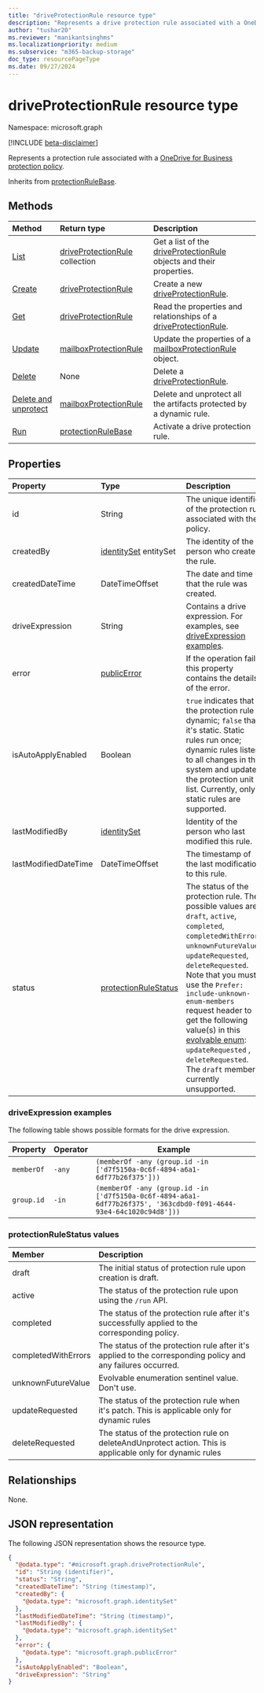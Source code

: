 ```yaml
---
title: "driveProtectionRule resource type"
description: "Represents a drive protection rule associated with a OneDrive for Business protection policy."
author: "tushar20"
ms.reviewer: "manikantsinghms"
ms.localizationpriority: medium
ms.subservice: "m365-backup-storage"
doc_type: resourcePageType
ms.date: 09/27/2024
---
```


# driveProtectionRule resource type

Namespace: microsoft.graph

[!INCLUDE [beta-disclaimer](../../includes/beta-disclaimer.md)]

Represents a protection rule associated with a [OneDrive for Business protection policy](../resources/onedriveforbusinessprotectionpolicy.md).

Inherits from [protectionRuleBase](../resources/protectionrulebase.md).

## Methods

|Method|Return type|Description|
|:---|:---|:---|
|[List](../api/onedriveforbusinessprotectionpolicy-list-driveinclusionrules.md)|[driveProtectionRule](../resources/driveprotectionrule.md) collection|Get a list of the [driveProtectionRule](../resources/driveprotectionrule.md) objects and their properties.|
|[Create](../api/protectionrulebase-post.md)|[driveProtectionRule](../resources/driveprotectionrule.md)|Create a new [driveProtectionRule](../resources/driveprotectionrule.md).|
|[Get](../api/protectionrulebase-get.md)|[driveProtectionRule](../resources/driveprotectionrule.md)|Read the properties and relationships of a [driveProtectionRule](../resources/driveprotectionrule.md).|
|[Update](../api/protectionrulebase-update.md)|[mailboxProtectionRule](../resources/mailboxprotectionrule.md)|Update the properties of a [mailboxProtectionRule](../resources/mailboxprotectionrule.md) object.|
|[Delete](../api/protectionrulebase-delete.md)|None|Delete a [driveProtectionRule](../resources/driveprotectionrule.md).|
|[Delete and unprotect](../api/protectionrulebase-deleteandunprotect.md)|[mailboxProtectionRule](../resources/mailboxprotectionrule.md)|Delete and unprotect all the artifacts protected by a dynamic rule.|
|[Run](../api/protectionrulebase-run.md)|[protectionRuleBase](../resources/protectionrulebase.md)|Activate a drive protection rule.|

## Properties

|Property|Type|Description|
|:---|:---|:---|
|id|String|The unique identifier of the protection rule associated with the policy.|
|createdBy|[identitySet](../resources/identityset.md) entitySet|The identity of the person who created the rule.|
|createdDateTime|DateTimeOffset|The date and time that the rule was created.|
|driveExpression|String|Contains a drive expression. For examples, see [driveExpression examples](../resources/driveprotectionrule.md#driveexpression-examples).|
|error|[publicError](../resources/publicerror.md)|If the operation fails, this property contains the details of the error.|
|isAutoApplyEnabled|Boolean| `true` indicates that the protection rule is dynamic; `false` that it's static. Static rules run once; dynamic rules listen to all changes in the system and update the protection unit list. Currently, only static rules are supported.|
|lastModifiedBy|[identitySet](../resources/identityset.md)|Identity of the person who last modified this rule.|
|lastModifiedDateTime|DateTimeOffset|The timestamp of the last modification to this rule.|
|status|[protectionRuleStatus](../resources/driveprotectionrule.md#protectionrulestatus-values )|The status of the protection rule. The possible values are: `draft`, `active`, `completed`, `completedWithErrors`, `unknownFutureValue`, `updateRequested`, `deleteRequested`. Note that you must use the `Prefer: include-unknown-enum-members` request header to get the following value(s) in this [evolvable enum](/graph/best-practices-concept#handling-future-members-in-evolvable-enumerations): `updateRequested` , `deleteRequested`. The `draft` member is currently unsupported. |

### driveExpression examples

The following table shows possible formats for the drive expression.

| Property                                 | Operator                                   | Example                                                                  |
| ------------------------------------------- | -------------------------------------- | -------------------------------------------------------------------------------------------- |
| `memberOf`      | `-any` |  `(memberOf -any (group.id -in ['d7f5150a-0c6f-4894-a6a1-6df77b26f375']))`         |
| `group.id` | `-in` |   `(memberOf -any (group.id -in ['d7f5150a-0c6f-4894-a6a1-6df77b26f375', '363cdbd0-f091-4644-93e4-64c1020c94d8']))`              |  

### protectionRuleStatus values

|Member | Description |
|:------|:------------|
|draft | The initial status of protection rule upon creation is draft.|
|active | The status of the protection rule upon using the `/run` API.|
|completed | The status of the protection rule after it's successfully applied to the corresponding policy.|
|completedWithErrors | The status of the protection rule after it's applied to the corresponding policy and any failures occurred.|
|unknownFutureValue | Evolvable enumeration sentinel value. Don't use.|
|updateRequested | The status of the protection rule when it's patch. This is applicable only for dynamic rules|
|deleteRequested | The status of the protection rule on deleteAndUnprotect action. This is applicable only for dynamic rules|

## Relationships

None.

## JSON representation

The following JSON representation shows the resource type.
<!-- {
  "blockType": "resource",
  "keyProperty": "id",
  "@odata.type": "microsoft.graph.driveProtectionRule",
  "baseType": "microsoft.graph.protectionRuleBase",
  "openType": false
}
-->
``` json
{
  "@odata.type": "#microsoft.graph.driveProtectionRule",
  "id": "String (identifier)",
  "status": "String",
  "createdDateTime": "String (timestamp)",
  "createdBy": {
    "@odata.type": "microsoft.graph.identitySet"
  },
  "lastModifiedDateTime": "String (timestamp)",
  "lastModifiedBy": {
    "@odata.type": "microsoft.graph.identitySet"
  },
  "error": {
    "@odata.type": "microsoft.graph.publicError"
  },
  "isAutoApplyEnabled": "Boolean",
  "driveExpression": "String"
}
```
